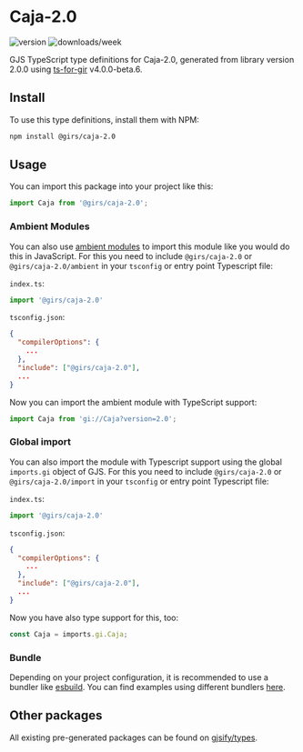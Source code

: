 
# Caja-2.0

![version](https://img.shields.io/npm/v/@girs/caja-2.0)
![downloads/week](https://img.shields.io/npm/dw/@girs/caja-2.0)


GJS TypeScript type definitions for Caja-2.0, generated from library version 2.0.0 using [ts-for-gir](https://github.com/gjsify/ts-for-gir) v4.0.0-beta.6.


## Install

To use this type definitions, install them with NPM:
```bash
npm install @girs/caja-2.0
```

## Usage

You can import this package into your project like this:
```ts
import Caja from '@girs/caja-2.0';
```

### Ambient Modules

You can also use [ambient modules](https://github.com/gjsify/ts-for-gir/tree/main/packages/cli#ambient-modules) to import this module like you would do this in JavaScript.
For this you need to include `@girs/caja-2.0` or `@girs/caja-2.0/ambient` in your `tsconfig` or entry point Typescript file:

`index.ts`:
```ts
import '@girs/caja-2.0'
```

`tsconfig.json`:
```json
{
  "compilerOptions": {
    ...
  },
  "include": ["@girs/caja-2.0"],
  ...
}
```

Now you can import the ambient module with TypeScript support: 

```ts
import Caja from 'gi://Caja?version=2.0';
```

### Global import

You can also import the module with Typescript support using the global `imports.gi` object of GJS.
For this you need to include `@girs/caja-2.0` or `@girs/caja-2.0/import` in your `tsconfig` or entry point Typescript file:

`index.ts`:
```ts
import '@girs/caja-2.0'
```

`tsconfig.json`:
```json
{
  "compilerOptions": {
    ...
  },
  "include": ["@girs/caja-2.0"],
  ...
}
```

Now you have also type support for this, too:

```ts
const Caja = imports.gi.Caja;
```

### Bundle

Depending on your project configuration, it is recommended to use a bundler like [esbuild](https://esbuild.github.io/). You can find examples using different bundlers [here](https://github.com/gjsify/ts-for-gir/tree/main/examples).

## Other packages

All existing pre-generated packages can be found on [gjsify/types](https://github.com/gjsify/types).

